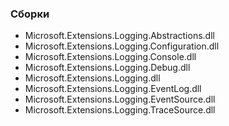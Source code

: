 ### Сборки
 - Microsoft.Extensions.Logging.Abstractions.dll
 - Microsoft.Extensions.Logging.Configuration.dll
 - Microsoft.Extensions.Logging.Console.dll
 - Microsoft.Extensions.Logging.Debug.dll
 - Microsoft.Extensions.Logging.dll
 - Microsoft.Extensions.Logging.EventLog.dll
 - Microsoft.Extensions.Logging.EventSource.dll
 - Microsoft.Extensions.Logging.TraceSource.dll
